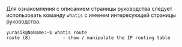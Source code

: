 Для ознакомления с описанием страницы руководства следует использовать команду `whatis` с именем интересующей страницы руководства.

```run-bash
yurasik@NoName:~$ whatis route
route (8)            - show / manipulate the IP routing table
```
